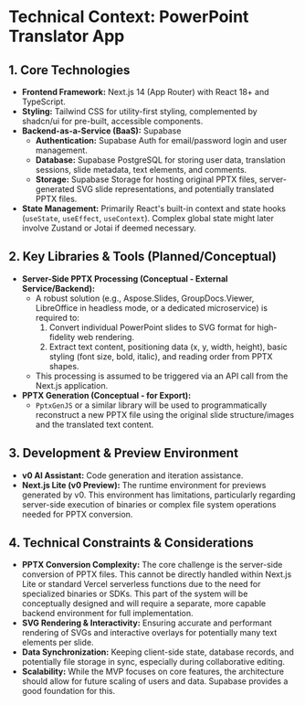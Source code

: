 # Technical Context: PowerPoint Translator App

## 1. Core Technologies
- **Frontend Framework:** Next.js 14 (App Router) with React 18+ and TypeScript.
- **Styling:** Tailwind CSS for utility-first styling, complemented by shadcn/ui for pre-built, accessible components.
- **Backend-as-a-Service (BaaS):** Supabase
    - **Authentication:** Supabase Auth for email/password login and user management.
    - **Database:** Supabase PostgreSQL for storing user data, translation sessions, slide metadata, text elements, and comments.
    - **Storage:** Supabase Storage for hosting original PPTX files, server-generated SVG slide representations, and potentially translated PPTX files.
- **State Management:** Primarily React's built-in context and state hooks (`useState`, `useEffect`, `useContext`). Complex global state might later involve Zustand or Jotai if deemed necessary.

## 2. Key Libraries & Tools (Planned/Conceptual)
- **Server-Side PPTX Processing (Conceptual - External Service/Backend):**
    - A robust solution (e.g., Aspose.Slides, GroupDocs.Viewer, LibreOffice in headless mode, or a dedicated microservice) is required to:
        1.  Convert individual PowerPoint slides to SVG format for high-fidelity web rendering.
        2.  Extract text content, positioning data (x, y, width, height), basic styling (font size, bold, italic), and reading order from PPTX shapes.
    - This processing is assumed to be triggered via an API call from the Next.js application.
- **PPTX Generation (Conceptual - for Export):**
    - `PptxGenJS` or a similar library will be used to programmatically reconstruct a new PPTX file using the original slide structure/images and the translated text content.

## 3. Development & Preview Environment
- **v0 AI Assistant:** Code generation and iteration assistance.
- **Next.js Lite (v0 Preview):** The runtime environment for previews generated by v0. This environment has limitations, particularly regarding server-side execution of binaries or complex file system operations needed for PPTX conversion.

## 4. Technical Constraints & Considerations
- **PPTX Conversion Complexity:** The core challenge is the server-side conversion of PPTX files. This cannot be directly handled within Next.js Lite or standard Vercel serverless functions due to the need for specialized binaries or SDKs. This part of the system will be conceptually designed and will require a separate, more capable backend environment for full implementation.
- **SVG Rendering & Interactivity:** Ensuring accurate and performant rendering of SVGs and interactive overlays for potentially many text elements per slide.
- **Data Synchronization:** Keeping client-side state, database records, and potentially file storage in sync, especially during collaborative editing.
- **Scalability:** While the MVP focuses on core features, the architecture should allow for future scaling of users and data. Supabase provides a good foundation for this.
